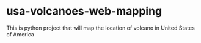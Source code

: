 # usa-volcanoes-web-mapping
This is  python project that will map the location of volcano in United States of America
